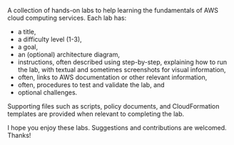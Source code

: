 A collection of hands-on labs to help learning the fundamentals of AWS cloud computing services. Each lab has:

* a title,
* a difficulty level (1-3),
* a goal,
* an (optional) architecture diagram,
* instructions, often described using step-by-step, explaining how to run the lab, with textual and sometimes screenshots for visual information,
* often, links to AWS documentation or other relevant information,
* often, procedures to test and validate the lab, and
* optional challenges.

Supporting files such as scripts, policy documents, and CloudFormation templates are provided when relevant to completing the lab.

I hope you enjoy these labs. Suggestions and contributions are welcomed. Thanks!